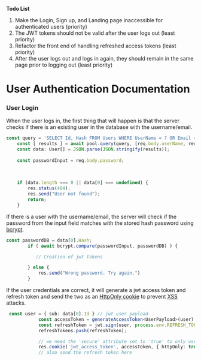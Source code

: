 **Todo List**
1. Make the Login, Sign up, and Landing page inaccessible for authenticated users (priority)
2. The JWT tokens should not be valid after the user logs out (least priority)
3. Refactor the front end of handling refreshed access tokens (least priority) 
4. After the user logs out and logs in again, they should remain in the same page prior to logging out (least priority)

# User Authentication Documentation

### User Login
When the user logs in, the first thing that will happen is that the server checks if there is an existing user in the database with the username/email.
```typescript
const query = 'SELECT Id, Hash FROM Users WHERE UserName = ? OR Email = ? ;';
    const [ results ] = await pool.query(query, [req.body.userName, req.body.email]); 
    const data: User[] = JSON.parse(JSON.stringify(results));
   
    const passwordInput = req.body.password;
    
    
    
    if (data.length === 0 || data[0] === undefined) {
        res.status(404);
        res.send("User not found");
        return;
    }
```

If there is a user with the username/email, the server will check if the password from the input field matches with the stored hash password using [bcrypt](https://www.npmjs.com/package/bcrypt).
```typescript
const passwordDB = data[0].Hash;
        if ( await bcrypt.compare(passwordInput, passwordDB) ) {

           // Creation of jwt tokens

        } else {
            res.send("Wrong password. Try again.")
        }
```

If the user credentials are correct, it will generate a jwt access token and refresh token and send the two as an [HttpOnly cookie](https://owasp.org/www-community/HttpOnly) to prevent [XSS](https://portswigger.net/web-security/cross-site-scripting) attacks.
```typescript
 const user = { sub: data[0].Id } // jwt user payload
            const accessToken = generateAccessToken<UserPayload>(user);
            const refreshToken = jwt.sign(user, process.env.REFRESH_TOKEN_SECRET);
            refreshTokens.push(refreshToken);

            // we need the 'secure' attribute set to 'true' to only use the cookies with HTTPS only
            res.cookie('jwt_access_token', accessToken, { httpOnly: true, sameSite: 'strict' })
            // also send the refresh token here
```



